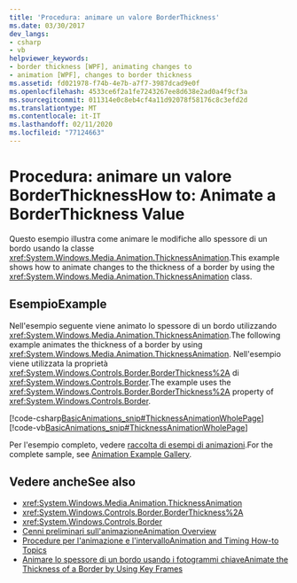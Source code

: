 ```yaml
---
title: 'Procedura: animare un valore BorderThickness'
ms.date: 03/30/2017
dev_langs:
- csharp
- vb
helpviewer_keywords:
- border thickness [WPF], animating changes to
- animation [WPF], changes to border thickness
ms.assetid: fd021978-f74b-4e7b-a7f7-3987dcad9e0f
ms.openlocfilehash: 4533ce6f2a1fe7243267ee8d638e2ad0a4f9cf3a
ms.sourcegitcommit: 011314e0c8eb4cf4a11d92078f58176c8c3efd2d
ms.translationtype: MT
ms.contentlocale: it-IT
ms.lasthandoff: 02/11/2020
ms.locfileid: "77124663"
---
```

# <a name="how-to-animate-a-borderthickness-value"></a><span data-ttu-id="a3b20-102">Procedura: animare un valore BorderThickness</span><span class="sxs-lookup"><span data-stu-id="a3b20-102">How to: Animate a BorderThickness Value</span></span>
<span data-ttu-id="a3b20-103">Questo esempio illustra come animare le modifiche allo spessore di un bordo usando la classe <xref:System.Windows.Media.Animation.ThicknessAnimation>.</span><span class="sxs-lookup"><span data-stu-id="a3b20-103">This example shows how to animate changes to the thickness of a border by using the <xref:System.Windows.Media.Animation.ThicknessAnimation> class.</span></span>  
  
## <a name="example"></a><span data-ttu-id="a3b20-104">Esempio</span><span class="sxs-lookup"><span data-stu-id="a3b20-104">Example</span></span>  
 <span data-ttu-id="a3b20-105">Nell'esempio seguente viene animato lo spessore di un bordo utilizzando <xref:System.Windows.Media.Animation.ThicknessAnimation>.</span><span class="sxs-lookup"><span data-stu-id="a3b20-105">The following example animates the thickness of a border by using <xref:System.Windows.Media.Animation.ThicknessAnimation>.</span></span> <span data-ttu-id="a3b20-106">Nell'esempio viene utilizzata la proprietà <xref:System.Windows.Controls.Border.BorderThickness%2A> di <xref:System.Windows.Controls.Border>.</span><span class="sxs-lookup"><span data-stu-id="a3b20-106">The example uses the <xref:System.Windows.Controls.Border.BorderThickness%2A> property of <xref:System.Windows.Controls.Border>.</span></span>  
  
 [!code-csharp[BasicAnimations_snip#ThicknessAnimationWholePage](~/samples/snippets/csharp/VS_Snippets_Wpf/BasicAnimations_snip/CSharp/ThicknessAnimationExample.cs#thicknessanimationwholepage)]
 [!code-vb[BasicAnimations_snip#ThicknessAnimationWholePage](~/samples/snippets/visualbasic/VS_Snippets_Wpf/BasicAnimations_snip/VisualBasic/ThicknessAnimationExample.vb#thicknessanimationwholepage)]  
  
 <span data-ttu-id="a3b20-107">Per l'esempio completo, vedere [raccolta di esempi di animazioni](https://github.com/Microsoft/WPF-Samples/tree/master/Animation/AnimationExamples).</span><span class="sxs-lookup"><span data-stu-id="a3b20-107">For the complete sample, see [Animation Example Gallery](https://github.com/Microsoft/WPF-Samples/tree/master/Animation/AnimationExamples).</span></span>  
  
## <a name="see-also"></a><span data-ttu-id="a3b20-108">Vedere anche</span><span class="sxs-lookup"><span data-stu-id="a3b20-108">See also</span></span>

- <xref:System.Windows.Media.Animation.ThicknessAnimation>
- <xref:System.Windows.Controls.Border.BorderThickness%2A>
- <xref:System.Windows.Controls.Border>
- [<span data-ttu-id="a3b20-109">Cenni preliminari sull'animazione</span><span class="sxs-lookup"><span data-stu-id="a3b20-109">Animation Overview</span></span>](../graphics-multimedia/animation-overview.md)
- [<span data-ttu-id="a3b20-110">Procedure per l'animazione e l'intervallo</span><span class="sxs-lookup"><span data-stu-id="a3b20-110">Animation and Timing How-to Topics</span></span>](../graphics-multimedia/animation-and-timing-how-to-topics.md)
- [<span data-ttu-id="a3b20-111">Animare lo spessore di un bordo usando i fotogrammi chiave</span><span class="sxs-lookup"><span data-stu-id="a3b20-111">Animate the Thickness of a Border by Using Key Frames</span></span>](../graphics-multimedia/how-to-animate-the-thickness-of-a-border-by-using-key-frames.md)

